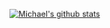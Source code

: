 <!--
### Hi there 👋

**michaeltryby/michaeltryby** is a ✨ _special_ ✨ repository because its `README.md` (this file) appears on your GitHub profile.

Here are some ideas to get you started:

- 🔭 I’m currently working on ...
- 🌱 I’m currently learning ...
- 👯 I’m looking to collaborate on ...
- 🤔 I’m looking for help with ...
- 💬 Ask me about ...
- 📫 How to reach me: ...
- 😄 Pronouns: ...
- ⚡ Fun fact: ...
-->

[![Michael's github stats](https://github-readme-stats.vercel.app/api?username=michaeltryby&show_icons=true&theme=dark)](https://github.com/anuraghazra/github-readme-stats)
